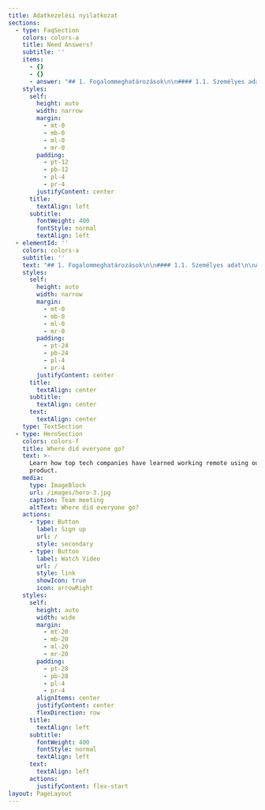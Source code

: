 ```yaml
---
title: Adatkezelési nyilatkozat
sections:
  - type: FaqSection
    colors: colors-a
    title: Need Answers?
    subtitle: ''
    items:
      - {}
      - {}
      - answer: "## 1. Fogalommeghatározások\n\n#### 1.1. Személyes adat\n\nAzonosított vagy azonosítható természetes személyre („érintett”) vonatkozó bármely információ; azonosítható az a természetes személy, aki közvetlen vagy közvetett módon, különösen valamely azonosító, például név, szám, helymeghatározó adat, online azonosító vagy a természetes személy testi, fiziológiai, genetikai, szellemi, gazdasági, kulturális vagy szociális azonosságára vonatkozó egy vagy több tényező alapján azonosítható.\n\n#### 1.2. Adatkezelés\n\nA személyes adatokon vagy adatállományokon automatizált vagy nem automatizált módon végzett bármely művelet vagy műveletek összessége, így a gyűjtés, rögzítés, rendszerezés, tagolás, tárolás, átalakítás vagy megváltoztatás, lekérdezés, betekintés, felhasználás, közlés továbbítás, terjesztés vagy egyéb módon történő hozzáférhetővé tétel útján, összehangolás vagy összekapcsolás, korlátozás, törlés, illetve megsemmisítés.\n\n#### 1.3. Az adatkezelés korlátozása\n\nA tárolt személyes adatok megjelölése jövőbeli kezelésük korlátozása céljából.\n\n#### 1.4. Adatkezelő\n\nAz a természetes vagy jogi személy, közhatalmi szerv, ügynökség vagy bármely egyéb szerv, amely a személyes adatok kezelésének céljait és eszközeit önállóan vagy másokkal együtt meghatározza; ha az adatkezelés céljait és eszközeit az uniós vagy a tagállami jog határozza meg, az adatkezelőt vagy az adatkezelő kijelölésére vonatkozó különös szempontokat az uniós vagy a tagállami jog is meghatározhatja.\n\n#### 1.5. Címzett\n\nAz a természetes vagy jogi személy, közhatalmi szerv, ügynökség vagy bármely egyéb szerv, akivel vagy amellyel a személyes adatot közlik, függetlenül attól, hogy harmadik fél-e. Azon közhatalmi szervek, amelyek egy 2016.5.4. HU Az Európai Unió Hivatalos Lapja L 119/33 egyedi vizsgálat keretében az uniós vagy a tagállami joggal összhangban férhetnek hozzá személyes adatokhoz, nem minősülnek címzettnek; az említett adatok e közhatalmi szervek általi kezelése meg kell, hogy feleljen az adatkezelés céljainak megfelelően az alkalmazandó adatvédelmi szabályoknak.\n\n#### 1.6. Harmadik fél\n\nAz a természetes vagy jogi személy, közhatalmi szerv, ügynökség vagy bármely egyéb szerv, amely nem azonos az érintettel, az adatkezelővel, az adatfeldolgozóval vagy azokkal a személyekkel, akik az adatkezelő vagy adatfeldolgozó közvetlen irányítása alatt a személyes adatok kezelésére felhatalmazást kaptak.\n\n#### 1.7. Az érintett hozzájárulása\n\nAz érintett akaratának önkéntes, konkrét és megfelelő tájékoztatáson alapuló és egyértelmű kinyilvánítása, amellyel az érintett nyilatkozat vagy a megerősítést félreérthetetlenül kifejező cselekedet útján jelzi, hogy beleegyezését adja az őt érintő személyes adatok kezeléséhez.\n\n## 2. Adatkezelő\n\nAz adatkezelő: Appartman Kft.\n\nE-mail cím: hello(kukac)appartman.hu\n\nCím: 3557 Bükkszentkereszt, Dózsa utca 2.\n\n## 3. A kezelt személyes adatok köre, és az adatkezelés jogalapjai\n\n#### 3.1. Foglalómotor várólista űrlapon megadott személyes adatok\n\n###### 3.1.1. Adatkezelés célja és jogalapja\n\nAz adatkezelés célja a Felhasználóval való kapcsolattartás e-mail üzeneteken keresztül. Az adatkezelés jogalapja a Felhasználó önkéntes, hozzájáruláson alapuló nyilatkozata, ami a Szoftver várólista űrlap kitöltésében nyilvánul meg. A Szoftver várólista űrlapon megadott adatokat kizárólag a Felhasználóval való kapcsolattartásra használjuk. A Felhasználó bármikor jogosult a hozzájáruláson alapuló adatkezelés esetén a hozzájárulást visszavonni az hello(kukac)appartman.hu e-mail címen. Ez nem érinti a visszavonás előtti adatkezelés jogszerűségét.\n\n###### 3.1.2. E-mail cím\n\nA Felhasználó által a Szoftver várólista űrlapon megadott e-mail cím.\n\n###### 3.1.3. Név\n\nA Felhasználó által a Szoftver várólista űrlapon megadott név.\n\n###### 3.1.4. Személyes adatok tárolásának időtartama\n\nA személyes adatok tárolásának időtartama a Felhasználóval való kapcsolattartás időtartama. A Felhasználó bármikor kérelmezheti a tárolt személyes adatainak törlését az privacy(kuakc)mokapot.hu e-mail címen.\n\n###### 3.1.5. Személyes adatok címzettje\n\nAppartman Kft.\n\nE-mail cím: hello(kuakc)appartman.hu\n\nCím: 3557 Bükkszentkereszt, Dózsa utca 2.\n\n###### 3.1.6. Az adatszolgáltatás elmaradásának következménye\n\nAmennyiben a Felhasználó úgy dönt, hogy nem adja meg személyes adatait a Szoftver várólista űrlapon, úgy nem áll módunkban értesíteni a Foglalómotor termékünk elérhetőségéről.\n\n###### 3.1.8. Automatizált döntéshozatal ténye\n\nA Szoftver várólista űrlapon megadott személyes adatokkal kapcsolatban automatizált döntéshozatalt, nem végzünk, azokat kizárólag a Felhaszálóval való kapcsolattartásra használjuk.\n\n###### 3.1.9. Harmadik országba történő adattovábbítás ténye\n\nA Szoftver várólista űrlapon megadott személyes adatokat harmadik országba nem továbbítjuk.\n\n#### 4.1. Interjú jelentkezés űrlapon megadott személyes adatok\n\n###### 4.1.1. Adatkezelés célja és jogalapja\n\nAz adatkezelés célja egy a Felhasználóval való interjú szervezése e-mail üzeneteken keresztül. Az adatkezelés jogalapja a Felhasználó önkéntes, hozzájáruláson alapuló nyilatkozata, ami az Interjú jelentkezés űrlap kitöltésében nyilvánul meg. Az Interjú jelentkezés űrlapon megadott adatokat kizárólag a Felhasználóval való kapcsolattartásra, és az interjú lebonyolítására használjuk. A Felhasználó bármikor jogosult a hozzájáruláson alapuló adatkezelés esetén a hozzájárulást visszavonni az hello(kukac)appartman.hu e-mail címen. Ez nem érinti a visszavonás előtti adatkezelés jogszerűségét.\n\n###### 4.1.2. E-mail cím\n\nA Felhasználó által az Interjú jelentkezés űrlapon megadott e-mail cím.\n\n###### 4.1.3. Név\n\nA Felhasználó által az Interjú jelentkezés űrlapon megadott név.\n\n###### 4.1.4. Szálláshely mérete\n\nA Felhasználó által az Interjú jelentkezés űrlapon megadott férőhely intervallum, ami a Felhasználó által üzemeltetett szálláshely(ek)re vonatkozik.\n\n###### 4.1.5. Személyes adatok tárolásának időtartama\n\nA személyes adatok tárolásának időtartama a Felhasználóval való kapcsolattartás időtartama. A Felhasználó bármikor kérelmezheti a tárolt személyes adatainak törlését az privacy(kuakc)mokapot.hu e-mail címen.\n\n###### 4.1.6. Személyes adatok címzettje\n\nAppartman Kft.\n\nE-mail cím: hello(kuakc)appartman.hu\n\nCím: 3557 Bükkszentkereszt, Dózsa utca 2.\n\n###### 4.1.7. Az adatszolgáltatás elmaradásának következménye\n\nAmennyiben a Felhasználó úgy dönt, hogy nem adja meg személyes adatait az Interjú jelentkezés űrlapon, úgy nem áll módunkban felhasználói interjút készíteni vele.\n\n###### 4.1.8. Automatizált döntéshozatal ténye\n\nAz Interjú jelentkezés űrlapon megadott személyes adatokkal kapcsolatban automatizált döntéshozatalt, nem végzünk, azokat kizárólag a Felhaszálóval való kapcsolattartásra használjuk.\n\n###### 4.1.9. Harmadik országba történő adattovábbítás ténye\n\nAz Interjú jelentkezés űrlapon megadott személyes adatokat harmadik országba nem továbbítjuk.\n\n## 5. Sütik (cookie-k) használata\n\nAz Adatkezelő az általa üzemeltetett appartman.hu domainen és aldomainjein keresztül elérhető honlapokon (a továbbiakban: „Honlapok”) harmadik féltől származó sütiket (angolul: „cookie”) használ a honlapok működtetése, biztonsága, a Honlapokon végzett tevékenység nyomon követése érdekében.\n\n###### 5.1. Adatkezelés jogalapja, céljai\n\nAz adatkezelés jogalapja a Felhasználó hozzájáruláson alapuló nyilatkozata, ami a Honlapokon található süti információ felugró ablakban foglaltak elfogadásában nyilvánul meg. Az adatkezelés célja a felhasználói élmény javítása.\n\n###### 5.2. A hozzájárulás tárolása\n\nA Felhasználó hozzájárulását a HTML5 web storage “consented” változójában tároljuk.\n\n###### 5.3. A kezelt adatok köre, tárolási ideje\n\n###### 5.4. A harmadik felek által elhelyezett sütikkel kapcsolatos további információ\n\nGoogle Analytics:\_[további információ](https://developers.google.com/analytics/devguides/collection/analyticsjs/cookie-usage)\n\nHotjar:\_[további információ](https://help.hotjar.com/hc/en-us/articles/115011789248-Hotjar-Cookies)\n\nFacebook:\_[további információ](https://www.facebook.com/policy/cookies/)\n\n## 6. A felhasználó jogai\n\n#### 6.1. Hozzáférés\n\nA Felhasználó bármikor kérhet tájékoztatást az Adatkezelő által kezelt személyes adatainak köréről, a személyes adatok kezelésének jogalapjáról, céljairól, az adattárolás időtartamáról és a személyes adatok címzettjéről.\n\n#### 6.2. Helyesbítés\n\nA Felhasználó bármikor kérheti az Adatkezelőtől a pontatlanul tárolt személyes adatainak helyesbítését vagy módosítását.\n\n#### 6.3. Törlés\n\nA Felhasználó bármikor kérheti az Adatkezelőtől a tárolt személyes adatainak törlését.\n\n#### 6.4. Adatkezelés korlátozása\n\nA Felhasználó bármikor jogosult az adatkezelés korlátozását kérni az Adatkezelőtől.\n\n#### 6.5. Adatkezelés elleni tiltakozás\n\nA Felhasználó bármikor jogosult az adatkezelés elleni tiltakozásra.\n\n#### 6.6. Adathordozhatóság\n\nA Felhasználó bármikor kérheti, hogy az Adatkezelő által tárolt személyes adatait átlátható, széles körben használt és géppel olvasható formátumban részére átadja, vagy ezen adatokat egy másik adatkezelőnek továbbítsa.\n\n#### 6.7. Hozzájárulás visszavonásához való jog\n\nA Felhasználó bármikor visszavonhatja az adatkezeléshez való hozzájárulását a jövőre tekintettel. Ez nem érinti a visszavonást megelőző adatkezelés jogszerűségét.\n\n## 7.  Jogorvoslati lehetőségek\n\nA Felhasználó adatkezeléssel kapcsolatos kérdéseivel az Adatkezelő 2. pontban sorolt értesítési címein tájékozódhat.\n\nA Felhasználó jogosult a Nemzeti Adatvédelmi és Információszabadság Hatósághoz fordulni, amennyiben az Adatkezelő nem a jelen dokumentumban leírtaknak megfelelően kezelte személyes adatait, illetve ha nem sikerül fentebb sorolt jogait érvényesíteni az Adatkezelővel szemben.\n\nA hatóság elérhetőségei:\n\nNév: Nemzeti Adatvédelmi és Információszabadság Hatóság\n\nTelefonszám: +36 1 391-1400\n\nE-mail cím: ugyfelszolgalat@naih.hu\n\nWeboldal: www.naih.hu\n\nCím: H-1125 Budapest, Szilágyi Erzsébet fasor 22/c\n\n#### 7.1. A Felhasználó jogainak megsértése esetén jogosult a lakóhelye szerinti, vagy az Adatkezelő székhelye szerinti bírósághoz fordulni.\n\n"
    styles:
      self:
        height: auto
        width: narrow
        margin:
          - mt-0
          - mb-0
          - ml-0
          - mr-0
        padding:
          - pt-12
          - pb-12
          - pl-4
          - pr-4
        justifyContent: center
      title:
        textAlign: left
      subtitle:
        fontWeight: 400
        fontStyle: normal
        textAlign: left
  - elementId: ''
    colors: colors-a
    subtitle: ''
    text: "## 1. Fogalommeghatározások\n\n#### 1.1. Személyes adat\n\nAzonosított vagy azonosítható természetes személyre („érintett”) vonatkozó bármely információ; azonosítható az a természetes személy, aki közvetlen vagy közvetett módon, különösen valamely azonosító, például név, szám, helymeghatározó adat, online azonosító vagy a természetes személy testi, fiziológiai, genetikai, szellemi, gazdasági, kulturális vagy szociális azonosságára vonatkozó egy vagy több tényező alapján azonosítható.\n\n#### 1.2. Adatkezelés\n\nA személyes adatokon vagy adatállományokon automatizált vagy nem automatizált módon végzett bármely művelet vagy műveletek összessége, így a gyűjtés, rögzítés, rendszerezés, tagolás, tárolás, átalakítás vagy megváltoztatás, lekérdezés, betekintés, felhasználás, közlés továbbítás, terjesztés vagy egyéb módon történő hozzáférhetővé tétel útján, összehangolás vagy összekapcsolás, korlátozás, törlés, illetve megsemmisítés.\n\n#### 1.3. Az adatkezelés korlátozása\n\nA tárolt személyes adatok megjelölése jövőbeli kezelésük korlátozása céljából.\n\n#### 1.4. Adatkezelő\n\nAz a természetes vagy jogi személy, közhatalmi szerv, ügynökség vagy bármely egyéb szerv, amely a személyes adatok kezelésének céljait és eszközeit önállóan vagy másokkal együtt meghatározza; ha az adatkezelés céljait és eszközeit az uniós vagy a tagállami jog határozza meg, az adatkezelőt vagy az adatkezelő kijelölésére vonatkozó különös szempontokat az uniós vagy a tagállami jog is meghatározhatja.\n\n#### 1.5. Címzett\n\nAz a természetes vagy jogi személy, közhatalmi szerv, ügynökség vagy bármely egyéb szerv, akivel vagy amellyel a személyes adatot közlik, függetlenül attól, hogy harmadik fél-e. Azon közhatalmi szervek, amelyek egy 2016.5.4. HU Az Európai Unió Hivatalos Lapja L 119/33 egyedi vizsgálat keretében az uniós vagy a tagállami joggal összhangban férhetnek hozzá személyes adatokhoz, nem minősülnek címzettnek; az említett adatok e közhatalmi szervek általi kezelése meg kell, hogy feleljen az adatkezelés céljainak megfelelően az alkalmazandó adatvédelmi szabályoknak.\n\n#### 1.6. Harmadik fél\n\nAz a természetes vagy jogi személy, közhatalmi szerv, ügynökség vagy bármely egyéb szerv, amely nem azonos az érintettel, az adatkezelővel, az adatfeldolgozóval vagy azokkal a személyekkel, akik az adatkezelő vagy adatfeldolgozó közvetlen irányítása alatt a személyes adatok kezelésére felhatalmazást kaptak.\n\n#### 1.7. Az érintett hozzájárulása\n\nAz érintett akaratának önkéntes, konkrét és megfelelő tájékoztatáson alapuló és egyértelmű kinyilvánítása, amellyel az érintett nyilatkozat vagy a megerősítést félreérthetetlenül kifejező cselekedet útján jelzi, hogy beleegyezését adja az őt érintő személyes adatok kezeléséhez.\n\n## 2. Adatkezelő\n\nAz adatkezelő: Appartman Kft.\n\nE-mail cím: hello(kukac)appartman.hu\n\nCím: 3557 Bükkszentkereszt, Dózsa utca 2.\n\n## 3. A kezelt személyes adatok köre, és az adatkezelés jogalapjai\n\n#### 3.1. Foglalómotor várólista űrlapon megadott személyes adatok\n\n###### 3.1.1. Adatkezelés célja és jogalapja\n\nAz adatkezelés célja a Felhasználóval való kapcsolattartás e-mail üzeneteken keresztül. Az adatkezelés jogalapja a Felhasználó önkéntes, hozzájáruláson alapuló nyilatkozata, ami a Szoftver várólista űrlap kitöltésében nyilvánul meg. A Szoftver várólista űrlapon megadott adatokat kizárólag a Felhasználóval való kapcsolattartásra használjuk. A Felhasználó bármikor jogosult a hozzájáruláson alapuló adatkezelés esetén a hozzájárulást visszavonni az hello(kukac)appartman.hu e-mail címen. Ez nem érinti a visszavonás előtti adatkezelés jogszerűségét.\n\n###### 3.1.2. E-mail cím\n\nA Felhasználó által a Szoftver várólista űrlapon megadott e-mail cím.\n\n###### 3.1.3. Név\n\nA Felhasználó által a Szoftver várólista űrlapon megadott név.\n\n###### 3.1.4. Személyes adatok tárolásának időtartama\n\nA személyes adatok tárolásának időtartama a Felhasználóval való kapcsolattartás időtartama. A Felhasználó bármikor kérelmezheti a tárolt személyes adatainak törlését az privacy(kuakc)mokapot.hu e-mail címen.\n\n###### 3.1.5. Személyes adatok címzettje\n\nAppartman Kft.\n\nE-mail cím: hello(kuakc)appartman.hu\n\nCím: 3557 Bükkszentkereszt, Dózsa utca 2.\n\n###### 3.1.6. Az adatszolgáltatás elmaradásának következménye\n\nAmennyiben a Felhasználó úgy dönt, hogy nem adja meg személyes adatait a Szoftver várólista űrlapon, úgy nem áll módunkban értesíteni a Foglalómotor termékünk elérhetőségéről.\n\n###### 3.1.8. Automatizált döntéshozatal ténye\n\nA Szoftver várólista űrlapon megadott személyes adatokkal kapcsolatban automatizált döntéshozatalt, nem végzünk, azokat kizárólag a Felhaszálóval való kapcsolattartásra használjuk.\n\n###### 3.1.9. Harmadik országba történő adattovábbítás ténye\n\nA Szoftver várólista űrlapon megadott személyes adatokat harmadik országba nem továbbítjuk.\n\n#### 4.1. Interjú jelentkezés űrlapon megadott személyes adatok\n\n###### 4.1.1. Adatkezelés célja és jogalapja\n\nAz adatkezelés célja egy a Felhasználóval való interjú szervezése e-mail üzeneteken keresztül. Az adatkezelés jogalapja a Felhasználó önkéntes, hozzájáruláson alapuló nyilatkozata, ami az Interjú jelentkezés űrlap kitöltésében nyilvánul meg. Az Interjú jelentkezés űrlapon megadott adatokat kizárólag a Felhasználóval való kapcsolattartásra, és az interjú lebonyolítására használjuk. A Felhasználó bármikor jogosult a hozzájáruláson alapuló adatkezelés esetén a hozzájárulást visszavonni az hello(kukac)appartman.hu e-mail címen. Ez nem érinti a visszavonás előtti adatkezelés jogszerűségét.\n\n###### 4.1.2. E-mail cím\n\nA Felhasználó által az Interjú jelentkezés űrlapon megadott e-mail cím.\n\n###### 4.1.3. Név\n\nA Felhasználó által az Interjú jelentkezés űrlapon megadott név.\n\n###### 4.1.4. Szálláshely mérete\n\nA Felhasználó által az Interjú jelentkezés űrlapon megadott férőhely intervallum, ami a Felhasználó által üzemeltetett szálláshely(ek)re vonatkozik.\n\n###### 4.1.5. Személyes adatok tárolásának időtartama\n\nA személyes adatok tárolásának időtartama a Felhasználóval való kapcsolattartás időtartama. A Felhasználó bármikor kérelmezheti a tárolt személyes adatainak törlését az privacy(kuakc)mokapot.hu e-mail címen.\n\n###### 4.1.6. Személyes adatok címzettje\n\nAppartman Kft.\n\nE-mail cím: hello(kuakc)appartman.hu\n\nCím: 3557 Bükkszentkereszt, Dózsa utca 2.\n\n###### 4.1.7. Az adatszolgáltatás elmaradásának következménye\n\nAmennyiben a Felhasználó úgy dönt, hogy nem adja meg személyes adatait az Interjú jelentkezés űrlapon, úgy nem áll módunkban felhasználói interjút készíteni vele.\n\n###### 4.1.8. Automatizált döntéshozatal ténye\n\nAz Interjú jelentkezés űrlapon megadott személyes adatokkal kapcsolatban automatizált döntéshozatalt, nem végzünk, azokat kizárólag a Felhaszálóval való kapcsolattartásra használjuk.\n\n###### 4.1.9. Harmadik országba történő adattovábbítás ténye\n\nAz Interjú jelentkezés űrlapon megadott személyes adatokat harmadik országba nem továbbítjuk.\n\n## 5. Sütik (cookie-k) használata\n\nAz Adatkezelő az általa üzemeltetett appartman.hu domainen és aldomainjein keresztül elérhető honlapokon (a továbbiakban: „Honlapok”) harmadik féltől származó sütiket (angolul: „cookie”) használ a honlapok működtetése, biztonsága, a Honlapokon végzett tevékenység nyomon követése érdekében.\n\n###### 5.1. Adatkezelés jogalapja, céljai\n\nAz adatkezelés jogalapja a Felhasználó hozzájáruláson alapuló nyilatkozata, ami a Honlapokon található süti információ felugró ablakban foglaltak elfogadásában nyilvánul meg. Az adatkezelés célja a felhasználói élmény javítása.\n\n###### 5.2. A hozzájárulás tárolása\n\nA Felhasználó hozzájárulását a HTML5 web storage “consented” változójában tároljuk.\n\n###### 5.3. A kezelt adatok köre, tárolási ideje\n\n###### 5.4. A harmadik felek által elhelyezett sütikkel kapcsolatos további információ\n\nGoogle Analytics:\_[további információ](https://developers.google.com/analytics/devguides/collection/analyticsjs/cookie-usage)\n\nHotjar:\_[további információ](https://help.hotjar.com/hc/en-us/articles/115011789248-Hotjar-Cookies)\n\nFacebook:\_[további információ](https://www.facebook.com/policy/cookies/)\n\n## 6. A felhasználó jogai\n\n#### 6.1. Hozzáférés\n\nA Felhasználó bármikor kérhet tájékoztatást az Adatkezelő által kezelt személyes adatainak köréről, a személyes adatok kezelésének jogalapjáról, céljairól, az adattárolás időtartamáról és a személyes adatok címzettjéről.\n\n#### 6.2. Helyesbítés\n\nA Felhasználó bármikor kérheti az Adatkezelőtől a pontatlanul tárolt személyes adatainak helyesbítését vagy módosítását.\n\n#### 6.3. Törlés\n\nA Felhasználó bármikor kérheti az Adatkezelőtől a tárolt személyes adatainak törlését.\n\n#### 6.4. Adatkezelés korlátozása\n\nA Felhasználó bármikor jogosult az adatkezelés korlátozását kérni az Adatkezelőtől.\n\n#### 6.5. Adatkezelés elleni tiltakozás\n\nA Felhasználó bármikor jogosult az adatkezelés elleni tiltakozásra.\n\n#### 6.6. Adathordozhatóság\n\nA Felhasználó bármikor kérheti, hogy az Adatkezelő által tárolt személyes adatait átlátható, széles körben használt és géppel olvasható formátumban részére átadja, vagy ezen adatokat egy másik adatkezelőnek továbbítsa.\n\n#### 6.7. Hozzájárulás visszavonásához való jog\n\nA Felhasználó bármikor visszavonhatja az adatkezeléshez való hozzájárulását a jövőre tekintettel. Ez nem érinti a visszavonást megelőző adatkezelés jogszerűségét.\n\n## 7.  Jogorvoslati lehetőségek\n\nA Felhasználó adatkezeléssel kapcsolatos kérdéseivel az Adatkezelő 2. pontban sorolt értesítési címein tájékozódhat.\n\nA Felhasználó jogosult a Nemzeti Adatvédelmi és Információszabadság Hatósághoz fordulni, amennyiben az Adatkezelő nem a jelen dokumentumban leírtaknak megfelelően kezelte személyes adatait, illetve ha nem sikerül fentebb sorolt jogait érvényesíteni az Adatkezelővel szemben.\n\nA hatóság elérhetőségei:\n\nNév: Nemzeti Adatvédelmi és Információszabadság Hatóság\n\nTelefonszám: +36 1 391-1400\n\nE-mail cím: ugyfelszolgalat@naih.hu\n\nWeboldal: www.naih.hu\n\nCím: H-1125 Budapest, Szilágyi Erzsébet fasor 22/c\n\n#### 7.1. A Felhasználó jogainak megsértése esetén jogosult a lakóhelye szerinti, vagy az Adatkezelő székhelye szerinti bírósághoz fordulni.\n\n"
    styles:
      self:
        height: auto
        width: narrow
        margin:
          - mt-0
          - mb-0
          - ml-0
          - mr-0
        padding:
          - pt-24
          - pb-24
          - pl-4
          - pr-4
        justifyContent: center
      title:
        textAlign: center
      subtitle:
        textAlign: center
      text:
        textAlign: center
    type: TextSection
  - type: HeroSection
    colors: colors-f
    title: Where did everyone go?
    text: >-
      Learn how top tech companies have learned working remote using our
      product.
    media:
      type: ImageBlock
      url: /images/hero-3.jpg
      caption: Team meeting
      altText: Where did everyone go?
    actions:
      - type: Button
        label: Sign up
        url: /
        style: secondary
      - type: Button
        label: Watch Video
        url: /
        style: link
        showIcon: true
        icon: arrowRight
    styles:
      self:
        height: auto
        width: wide
        margin:
          - mt-20
          - mb-20
          - ml-20
          - mr-20
        padding:
          - pt-28
          - pb-28
          - pl-4
          - pr-4
        alignItems: center
        justifyContent: center
        flexDirection: row
      title:
        textAlign: left
      subtitle:
        fontWeight: 400
        fontStyle: normal
        textAlign: left
      text:
        textAlign: left
      actions:
        justifyContent: flex-start
layout: PageLayout
---
```

